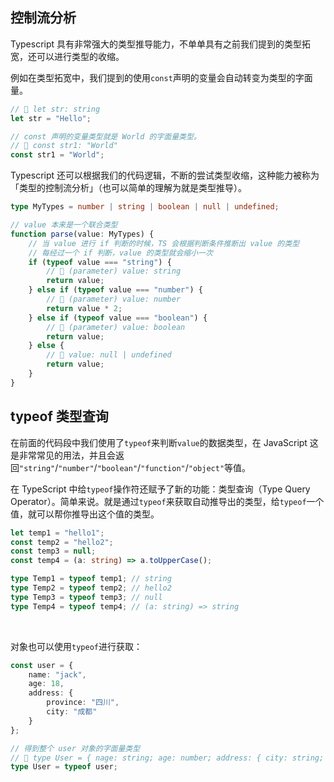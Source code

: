 ##  控制流分析
Typescript 具有非常强大的类型推导能力，不单单具有之前我们提到的类型拓宽，还可以进行类型的收缩。

例如在类型拓宽中，我们提到的使用`const`声明的变量会自动转变为类型的字面量。

```typescript
// 🤔 let str: string
let str = "Hello";

// const 声明的变量类型就是 World 的字面量类型。
// 🤔 const str1: "World"
const str1 = "World";
```

Typescript 还可以根据我们的代码逻辑，不断的尝试类型收缩，这种能力被称为「类型的控制流分析」（也可以简单的理解为就是类型推导）。

```typescript
type MyTypes = number | string | boolean | null | undefined;

// value 本来是一个联合类型
function parse(value: MyTypes) {
    // 当 value 进行 if 判断的时候，TS 会根据判断条件推断出 value 的类型
    // 每经过一个 if 判断，value 的类型就会缩小一次
    if (typeof value === "string") {
        // 🤔 (parameter) value: string
        return value;
    } else if (typeof value === "number") {
        // 🤔 (parameter) value: number
        return value * 2;
    } else if (typeof value === "boolean") {
        // 🤔 (parameter) value: boolean
        return value;
    } else {
        // 🤔 value: null | undefined
        return value;
    }
}
```

##   typeof 类型查询
在前面的代码段中我们使用了`typeof`来判断`value`的数据类型，在 JavaScript 这是非常常见的用法，并且会返回`"string"`/`"number"`/`"boolean"`/`"function"`/`"object"`等值。

在 TypeScript 中给`typeof`操作符还赋予了新的功能：类型查询（Type Query Operator）。简单来说。就是通过`typeof`来获取自动推导出的类型，给`typeof`一个值，就可以帮你推导出这个值的类型。

```typescript
let temp1 = "hello1";
const temp2 = "hello2";
const temp3 = null;
const temp4 = (a: string) => a.toUpperCase();

type Temp1 = typeof temp1; // string
type Temp2 = typeof temp2; // hello2
type Temp3 = typeof temp3; // null
type Temp4 = typeof temp4; // (a: string) => string
```

<br />

对象也可以使用`typeof`进行获取：

```typescript
const user = {
    name: "jack",
    age: 18,
    address: {
        province: "四川",
        city: "成都"
    }
};

// 得到整个 user 对象的字面量类型
// 🤔 type User = { nage: string; age: number; address: { city: string; street: string; }; }
type User = typeof user;
```